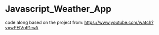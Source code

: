# Javascript_Weather_App

 code along based on the project from: https://www.youtube.com/watch?v=wPElVpR1rwA
